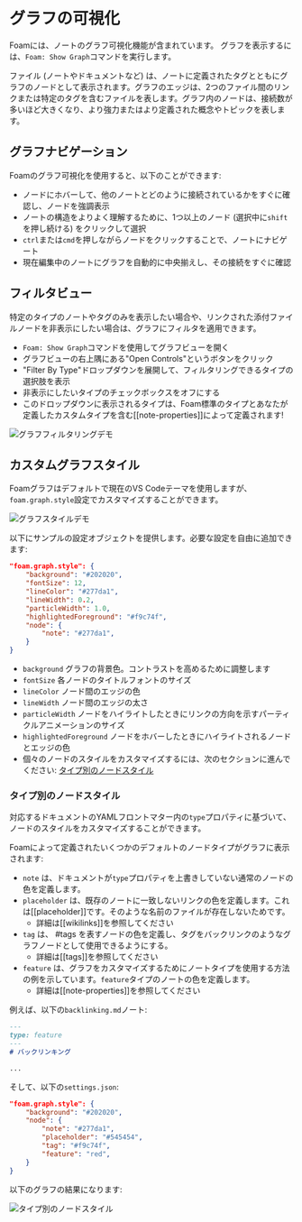 # グラフの可視化

Foamには、ノートのグラフ可視化機能が含まれています。
グラフを表示するには、`Foam: Show Graph`コマンドを実行します。

ファイル (ノートやドキュメントなど) は、ノートに定義されたタグとともにグラフのノードとして表示されます。グラフのエッジは、2つのファイル間のリンクまたは特定のタグを含むファイルを表します。グラフ内のノードは、接続数が多いほど大きくなり、より強力またはより定義された概念やトピックを表します。

## グラフナビゲーション

Foamのグラフ可視化を使用すると、以下のことができます:

- ノードにホバーして、他のノートとどのように接続されているかをすぐに確認し、ノードを強調表示
- ノートの構造をよりよく理解するために、1つ以上のノード (選択中に`shift`を押し続ける) をクリックして選択
- `ctrl`または`cmd`を押しながらノードをクリックすることで、ノートにナビゲート
- 現在編集中のノートにグラフを自動的に中央揃えし、その接続をすぐに確認

## フィルタビュー

特定のタイプのノートやタグのみを表示したい場合や、リンクされた添付ファイルノードを非表示にしたい場合は、グラフにフィルタを適用できます。

- `Foam: Show Graph`コマンドを使用してグラフビューを開く
- グラフビューの右上隅にある"Open Controls"というボタンをクリック
- "Filter By Type"ドロップダウンを展開して、フィルタリングできるタイプの選択肢を表示
- 非表示にしたいタイプのチェックボックスをオフにする
- このドロップダウンに表示されるタイプは、Foam標準のタイプとあなたが定義したカスタムタイプを含む[[note-properties]]によって定義されます!

![グラフフィルタリングデモ](../../assets/images/graph-filter.gif)

## カスタムグラフスタイル

Foamグラフはデフォルトで現在のVS Codeテーマを使用しますが、`foam.graph.style`設定でカスタマイズすることができます。

![グラフスタイルデモ](../../assets/images/graph-style.gif)

以下にサンプルの設定オブジェクトを提供します。必要な設定を自由に追加できます:

```json
"foam.graph.style": {
    "background": "#202020",
    "fontSize": 12,
    "lineColor": "#277da1",
    "lineWidth": 0.2,
    "particleWidth": 1.0,
    "highlightedForeground": "#f9c74f",
    "node": {
        "note": "#277da1",
    }
}
```

- `background` グラフの背景色。コントラストを高めるために調整します
- `fontSize` 各ノードのタイトルフォントのサイズ
- `lineColor` ノード間のエッジの色
- `lineWidth` ノード間のエッジの太さ
- `particleWidth` ノードをハイライトしたときにリンクの方向を示すパーティクルアニメーションのサイズ
- `highlightedForeground` ノードをホバーしたときにハイライトされるノードとエッジの色
- 個々のノードのスタイルをカスタマイズするには、次のセクションに進んでください: [タイプ別のノードスタイル](#タイプ別のノードスタイル)

### タイプ別のノードスタイル

対応するドキュメントのYAMLフロントマター内の`type`プロパティに基づいて、ノードのスタイルをカスタマイズすることができます。

Foamによって定義されたいくつかのデフォルトのノードタイプがグラフに表示されます:

- `note` は、ドキュメントが`type`プロパティを上書きしていない通常のノードの色を定義します。
- `placeholder` は、既存のノートに一致しないリンクの色を定義します。これは[[placeholder]]です。そのような名前のファイルが存在しないためです。
  - 詳細は[[wikilinks]]を参照してください
- `tag` は、 #tags を表すノードの色を定義し、タグをバックリンクのようなグラフノードとして使用できるようにする。
  - 詳細は[[tags]]を参照してください
- `feature` は、グラフをカスタマイズするためにノートタイプを使用する方法の例を示しています。`feature`タイプのノートの色を定義します。
  - 詳細は[[note-properties]]を参照してください

例えば、以下の`backlinking.md`ノート:

```markdown
---
type: feature
---
# バックリンキング

...
```

そして、以下の`settings.json`:

```json
"foam.graph.style": {
    "background": "#202020",
    "node": {
        "note": "#277da1",
        "placeholder": "#545454",
        "tag": "#f9c74f",
        "feature": "red",
    }
}
```

以下のグラフの結果になります:

![タイプ別のノードスタイル](../../assets/images/style-node-by-type.png)



